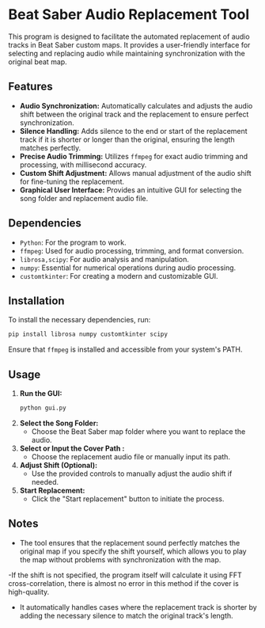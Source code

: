 # Beat Saber Audio Replacement Tool

This program is designed to facilitate the automated replacement of audio tracks in Beat Saber custom maps. It provides a user-friendly interface for selecting and replacing audio while maintaining synchronization with the original beat map.

## Features

- **Audio Synchronization:** Automatically calculates and adjusts the audio shift between the original track and the replacement to ensure perfect synchronization.
- **Silence Handling:** Adds silence to the end or start of the replacement track if it is shorter or longer than the original, ensuring the length matches perfectly.
- **Precise Audio Trimming:** Utilizes `ffmpeg` for exact audio trimming and processing, with millisecond accuracy.
- **Custom Shift Adjustment:** Allows manual adjustment of the audio shift for fine-tuning the replacement.
- **Graphical User Interface:** Provides an intuitive GUI for selecting the song folder and replacement audio file.

## Dependencies
- `Python`: For the program to work.
- `ffmpeg`: Used for audio processing, trimming, and format conversion.
- `librosa,scipy`: For audio analysis and manipulation.
- `numpy`: Essential for numerical operations during audio processing.
- `customtkinter`: For creating a modern and customizable GUI.

## Installation

To install the necessary dependencies, run:
```bash
pip install librosa numpy customtkinter scipy
```
Ensure that `ffmpeg` is installed and accessible from your system's PATH.

## Usage

1. **Run the GUI:**
   ```bash
   python gui.py
   ```
2. **Select the Song Folder:**
   - Choose the Beat Saber map folder where you want to replace the audio.
3. **Select or Input the Cover Path :**
   - Choose the replacement audio file or manually input its path.
4. **Adjust Shift (Optional):**
   - Use the provided controls to manually adjust the audio shift if needed.
5. **Start Replacement:**
   - Click the "Start replacement" button to initiate the process.

## Notes

- The tool ensures that the replacement sound perfectly matches the original map if you specify the shift yourself, which allows you to play the map without problems with synchronization with the map.

-If the shift is not specified, the program itself will calculate it using FFT cross-correlation, there is almost no error in this method if the cover is high-quality.

- It automatically handles cases where the replacement track is shorter by adding the necessary silence to match the original track's length.
